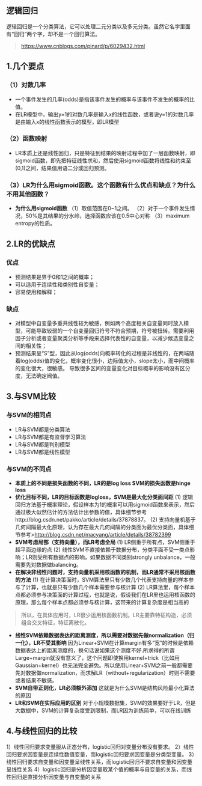 ## 逻辑回归
逻辑回归是一个分类算法，它可以处理二元分类以及多元分类。虽然它名字里面有“回归”两个字，却不是一个回归算法。
>https://www.cnblogs.com/pinard/p/6029432.html

## 1.几个要点
### （1）对数几率
- 一个事件发生的几率(odds)是指该事件发生的概率与该事件不发生的概率的比值。
- 在LR模型中，输出y=1的对数几率是输入x的线性函数，或者说y=1的对数几率是由输入x的线性函数表示的模型，即LR模型
### （2）函数映射
- LR本质上还是线性回归，只是特征到结果的映射过程中加了一层函数映射，即sigmoid函数，即先把特征线性求和，然后使用sigmoid函数将线性和约束至(0,1)之间，结果值用语二分或回归预测。
### （3）LR为什么用sigmoid函数。这个函数有什么优点和缺点？为什么不用其他函数？
- **为什么用sigmoid函数**
（1）取值范围在0~1之间。 
（2）对于一个事件发生情况，50%是其结果的分水岭，选择函数应该在0.5中心对称
（3）maximum entropy的性质。

## 2.LR的优缺点
### 优点
- 预测结果是界于0和1之间的概率；
- 可以适用于连续性和类别性自变量；
- 容易使用和解释；
### 缺点
- 对模型中自变量多重共线性较为敏感，例如两个高度相关自变量同时放入模型，可能导致较弱的一个自变量回归符号不符合预期，符号被扭转。​需要利用因子分析或者变量聚类分析等手段来选择代表性的自变量，以减少候选变量之间的相关性；
- 预测结果呈“S”型，因此从log(odds)向概率转化的过程是非线性的，在两端随着​log(odds)值的变化，概率变化很小，边际值太小，slope太小，而中间概率的变化很大，很敏感。 导致很多区间的变量变化对目标概率的影响没有区分度，无法确定阀值。

## 3.与SVM比较
### 与SVM的相同点
- LR与SVM都是分类算法
- LR与SVM都是有监督学习算法
- LR与SVM都是判别模型
- LR与SVM都是线性模型
### 与SVM的不同点
- **本质上的不同是损失函数的不同，LR的是log loss SVM的损失函数是hinge loss**
- **优化目标不同，LR的目标函数是logloss，SVM是最大化分类面间距**
(1) 逻辑回归方法基于概率理论，假设样本为1的概率可以用sigmoid函数来表示，然后通过极大似然估计的方法估计出参数的值，具体细节参考http://blog.csdn.net/pakko/article/details/37878837。
(2) 支持向量机​基于几何间隔最大化原理，认为存在最大几何间隔的分类面为最优分类面，具体细节参考>http://blog.csdn.net/macyang/article/details/38782399
- **SVM考虑局部（支持向量），而LR考虑全局**
(1) LR侧重于所有点，SVM侧重于超平面边缘的点
(2) 线性SVM不直接依赖于数据分布，分类平面不受一类点影响；LR则受所有数据点的影响，如果数据不同类别strongly unbalance，一般需要先对数据做balancing。
- **在解决非线性问题时，支持向量机采用核函数的机制，而LR通常不采用核函数的方法**
(1) 在计算决策面时，SVM算法里只有少数几个代表支持向量的样本参与了计算，也就是只有少数几个样本需要参与核计算
(2) LR算法里，每个样本点都必须参与决策面的计算过程，也就是说，假设我们在LR里也运用核函数的原理，那么每个样本点都必须参与核计算，这带来的计算复杂度是相当高的
>所以，在具体应用时，LR很少运用核函数机制。LR主要靠特征构造，必须组合交叉特征，特征离散化。
- **线性SVM依赖数据表达的距离测度，所以需要对数据先做normalization（归一化），LR不受其影响**
因为Linear+SVM在计算margin有多“宽”的时候是依赖数据表达上的距离测度的，换句话说如果这个测度不好.所求得的所谓Large+margin就没有意义了，这个问题即使换用kernel+trick（比如用Gaussian+kernel）也无法完全避免。所以使用Linear+SVM之前一般都需要先对数据做normalization，而求解LR（without+regularization）时则不需要或者结果不敏感。
- **SVM自带正则化，LR必须额外添加**
这就是为什么SVM是结构风险最小化算法的原因
- **LR和SVM在实际应用的区别**
对于小规模数据集，SVM的效果要好于LR，但是大数据中，SVM的计算复杂度受到限制，而LR因为训练简单，可以在线训练

## 4.与线性回归的比较
1）线性回归要求变量服从正态分布，logistic回归对变量分布没有要求。 
2）线性回归要求因变量是连续性数值变量，而logistic回归要求因变量是分类型变量。 
3）线性回归要求自变量和因变量呈线性关系，而logistic回归不要求自变量和因变量呈线性关系 
4）logistic回归是分析因变量取某个值的概率与自变量的关系，而线性回归是直接分析因变量与自变量的关系